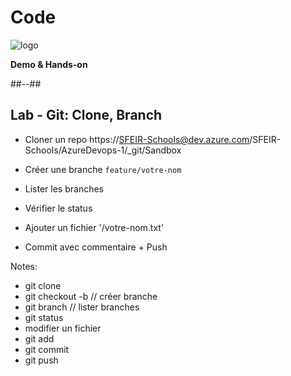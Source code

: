 <!-- .slide: class="transition bg-pink" -->
# Code
![logo](./assets/images/services/repos/logo.svg)

**Demo & Hands-on**


##--##
## Lab - Git: Clone, Branch

- Cloner un repo
    https://SFEIR-Schools@dev.azure.com/SFEIR-Schools/AzureDevops-1/_git/Sandbox

- Créer une branche 
    `feature/votre-nom`
- Lister les branches
- Vérifier le status
- Ajouter un fichier '/votre-nom.txt'
- Commit avec commentaire + Push

Notes:
- git clone
- git checkout -b // créer branche
- git branch // lister branches
- git status
- modifier un fichier
- git add
- git commit 
- git push

